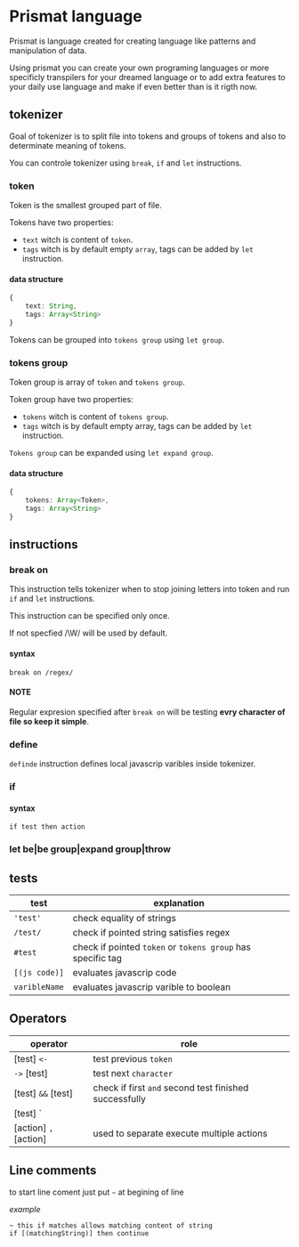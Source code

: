 # Prismat language
Prismat is language created for creating language like patterns and manipulation of data.

Using prismat you can create your own programing languages or more specificly transpilers for your dreamed language or to add extra features to your daily use language and make if even better than is it rigth now.

## tokenizer
Goal of tokenizer is to split file into tokens and groups of tokens and also to determinate meaning of tokens.

You can controle tokenizer using `break`, `if` and `let` instructions.

### token
Token is the smallest grouped part of file.

Tokens have two properties:
- `text` witch is content of `token`.
- `tags` witch is by default empty `array`, tags can be added by `let` instruction.

#### data structure
```typescript
{
    text: String,
    tags: Array<String>
}
```
Tokens can be grouped into `tokens group` using `let group`.

### tokens group
Token group is array of `token` and `tokens group`.

Token group have two properties:
- `tokens` witch is content of `tokens group`.
- `tags` witch is by default empty array, tags can be added by `let` instruction.

`Tokens group` can be expanded using `let expand group`.

#### data structure
```typescript
{
    tokens: Array<Token>,
    tags: Array<String>
}
```

## instructions

### break on
This instruction tells tokenizer when to stop joining letters into token and run `if` and `let` instructions.

This instruction can be specified only once.

If not specfied /\W/ will be used by default.
#### syntax
```
break on /regex/
```

#### NOTE
Regular expresion specified after `break on` will be testing **evry character of file so keep it simple**.

### define
`definde` instruction defines local javascrip varibles inside tokenizer.

### if

#### syntax
```
if test then action
```

### let be|be group|expand group|throw


## tests

| test     | explanation |
| -------- | ----------- |
| `'test'` | check equality of strings |
| `/test/` | check if pointed string satisfies regex |
| `#test`  | check if pointed `token` or `tokens group` has specific tag |
| `[(js code)]`  | evaluates javascrip code |
| `varibleName`  | evaluates javascrip varible to boolean |

## Operators

| operator            | role                |
| ------------------- | ------------------- |
| [test] `<-`         | test previous `token` |
| `->` [test]         | test next `character` |
| [test] `&&` [test]  | check if first `and` second test finished successfully |
| [test] `||` [test]  | check if first `or` second test finished successfully |
| [action] `,` [action] | used to separate execute multiple actions  |

## Line comments

to start line coment just put `~` at begining of line

*example*
```
~ this if matches allows matching content of string
if [(matchingString)] then continue
```